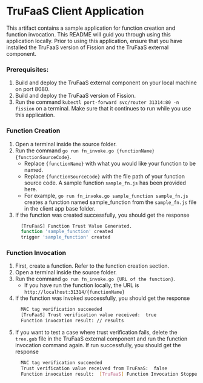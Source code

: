 # TruFaaS Client Application

This artifact contains a sample application for function creation and function invocation.
This README will guid you through using this application locally.
Prior to using this application, ensure that you have installed the TruFaaS version of Fission 
and the TruFaaS external component.

### Prerequisites:
1. Build and deploy the TruFaaS external component on your local machine on port 8080.
2. Build and deploy the TruFaaS version of Fission.
3. Run the command ```kubectl port-forward svc/router 31314:80 -n fission``` on a terminal. Make sure that it continues to run while you use this application.

### Function Creation
1. Open a terminal inside the source folder.
2. Run the command ```go run fn_invoke.go {functionName} {functionSourceCode}```. 
   - Replace ```{functionName}``` with what you would like your function to be named.
   - Replace ```{functionSourceCode}``` with the file path of your function source code. A sample function ```sample_fn.js``` has been provided here.
   - For example, ```go run fn_invoke.go sample_function sample_fn.js``` creates a function named sample_function from the ```sample_fn.js``` file in the client app base folder.
3. If the function was created successfully, you should get the response
    ```bash
      [TruFaaS] Function Trust Value Generated.
      function 'sample_function' created
      trigger 'sample_function' created
    ```

### Function Invocation
1. First, create a function. Refer to the function creation section.
2. Open a terminal inside the source folder.
3. Run the command ```go run fn_invoke.go {URL of the function}```.
    - If you have run the function locally, the URL is ```http://localhost:31314/{functionName}```
4. If the function was invoked successfully, you should get the response
    ```bash
      MAC tag verification succeeded
      [TruFaaS] Trust verification value received:  true
      Function invocation result: // results
    ```
5. If you want to test a case where trust verification fails, delete the ```tree.gob``` file in the TruFaaS external component and run the function invocation command again. If run successfully, you should get the response
    ```bash
      MAC tag verification succeeded
      Trust verification value received from TruFaaS:  false
      Function invocation result:  [TruFaaS] Function Invocation Stopped as Function Trust Verification Failed.
    ```